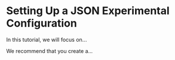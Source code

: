 # Setting Up a JSON Experimental Configuration

In this tutorial, we will focus on...

We recommend that you create a...
